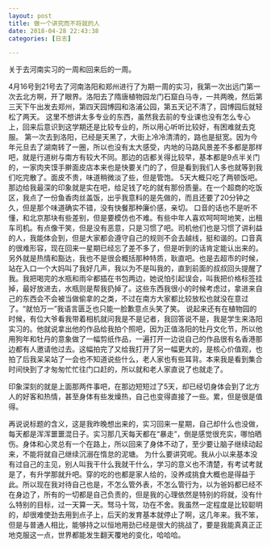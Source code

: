 ```yaml
---
layout: post
title: 做一个讲究而不将就的人
date: 2018-04-28 22:43:38
categories: [日志]

---
```

关于去河南实习的一周和回来后的一周。

4月16号到21号去了河南洛阳和郑州进行了为期一周的实习，我第一次出远门第一次去北方啊，开了眼界。洛阳去了隋唐植物园龙门石窟白马寺，一共两晚，然后第三天下午出发去郑州，第四天园博园和洛浦公园，第五天记不清了，园博园后就轻松了两天。
这里不想讲太多专业的东西，虽然我去前的专业课也没有怎么专心上，回来后意识到这学期还是比较专业的，所以用心听听比较好，有困难就去克服。
第一次去到洛阳，已经是天黑了，大街上冷冷清清的，路也是挺宽。因为今年元旦去了湖南转了一圈，所以也没有太大感受，内地的马路风景差不多都是那样吧，就是行道树与南方有较大不同。那边的店都关得比较早，基本都是9点半关门的，一家肉夹馍手擀面皮店本来也是快要关门的了，但是看到我们人多也就等到我们吃完散了。面皮不贵，味道稍微淡了些，但是管饱。
5天大概只吃了两顿饭吧。
那边给我最深的印象就是实在吧，给足钱了吃的就有那份质量。在一个超商的吃饭区，我点了一份鱼香肉丝盖饭，出乎我意料的是先做的，而且还要了20分钟之久，但是那个味道确实不错，没有快餐那种廉价感，亲切。
口音的话也不是听不懂，和北京那块有些差别，但是要模仿也不难。有些中年人喜欢呵呵呵地笑，出租车司机。有点像干笑，但是没有恶意，只是习惯了吧。司机他们也是习惯了讲利益的人，我能体会到，但是大家都会遵守自己的规则不会去越线，挺和谐的。口音真的很难形容，现在回来一星期已经忘了差不多了，但是听到的话肯定能认出来的。
另外就是热情和豁达，我也不是很会概括那种特质，耿直吧。也是去超市的时候，站在入口一个大妈叫了我好几声，我以为不是叫我的，直到前面的叔叔回头提醒了我。我把喝完的水瓶和雨伞都插在书包两边，她说怕引起误会，叫我把价格标签挂掉，最好放进去，水瓶则是帮我扔掉了。这些东西我很小的时候考虑过，拿进来自己的东西会不会被当做偷拿的之类，不过在南方大家都比较放松也就没在意过了。“就怕万一”我语言匮乏也只能一脸歉意点头笑了笑。
说起来还有在植物园的时候，有位大爷看我带着相机就问我是不是记者，我回答说不是，我是学生来洛阳实习的。他就说拿出他的作品给我拍个照吧，因为正值洛阳的牡丹文化节，所以他用狗年和牡丹的意象做了一幅剪纸作品，一遍打开一边说自己的作品很有名香港那边都有人邀请他过去。这幅拍完了又给我打开了另一幅更大的，是核心价值观，也拍了后我呆呆站了一会也不知道说些什么，老人家也有些耳背。本来我是看到集合时间快到了才匆匆忙忙往门口赶的，所以就和老人家直说了也就走了。

印象深刻的就是上面那两件事吧，在那边短短过了5天，却已经切身体会到了北方人的好客和热情，甚至身体有些发燥热，自己也变得直接了一些。累，但是很是值得。

再说说标题的含义，这是我昨晚想出来的，实习回来一星期，自己却什么也没做，每天都是浑浑噩噩混日子。实习那几天每天都在“暴走”，倒是感觉很充实，哪怕晒伤。身体和心灵总有一个在路上，所以回来了身体不动了，至少要让脑子继续动起来，不能将就自己继续沉溺在惰怠的泥塘。
为什么要讲究呢。我从小以来基本没有过自己的主见，别人叫我干什么我就干什么，学习的意义也不清楚，有考试考就是了，有升学那就升吧。穿的吃的也都是家人给的，没养成挑食大概也是得益于此。所以现在我对待自己也是，不怎么管外表，不怎么管行为，以为爸妈都已经不在身边了，所有的一切都是自己负责的，但是我的心理依然是特别的将就，没有什么特别的目标，过一天算一天。驽马十驾，功在不舍。我虽然一定程度是比较聪明的，却很难使劲去用到点子上，后天的发育基本就停止了啊，这几年来。我不笨，但是与普通人相比，能够持之以恒地用劲已经是很大的挑战了，要是我能真真正正地克服这一点，世界都能发生翻天覆地的变化，哈哈哈。